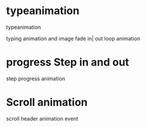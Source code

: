 # typeanimation
typeanimation

typing animation and image fade in| out loop animation
# progress Step in and out 
step progress animation

# Scroll animation  
scroll header animation event
